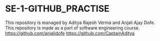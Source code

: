 # SE-1-GITHUB_PRACTISE
This repository is managed by Aditya Rajesh Verma and Anjali Ajay Dofe.
This repository is made as a part of software engineering course.
https://github.com/anjalidofe
https://github.com/CaptainAditya

